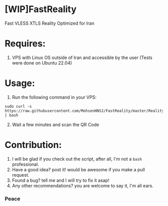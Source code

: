 # [WIP]FastReality
Fast VLESS XTLS Reality
Optimized for Iran

# Requires:
1. VPS with Linux OS outside of Iran and accessible by the user (Tests were done on Ubuntu 22.04)

# Usage:
1. Run the following command in your VPS:

```
sudo curl -s https://raw.githubusercontent.com/MohsenHNSJ/FastReality/master/Reality.sh | bash
```

2. Wait a few minutes and scan the QR Code

# Contribution:
 1. I will be glad if you check out the script, after all, I'm not a `bash` professional.
 2. Have a good idea? post it! would be awesome if you make a pull request.
 3. Found a bug? tell me and I will try to fix it asap!
 4. Any other recommendations? you are welcome to say it, I'm all ears.

### Peace
